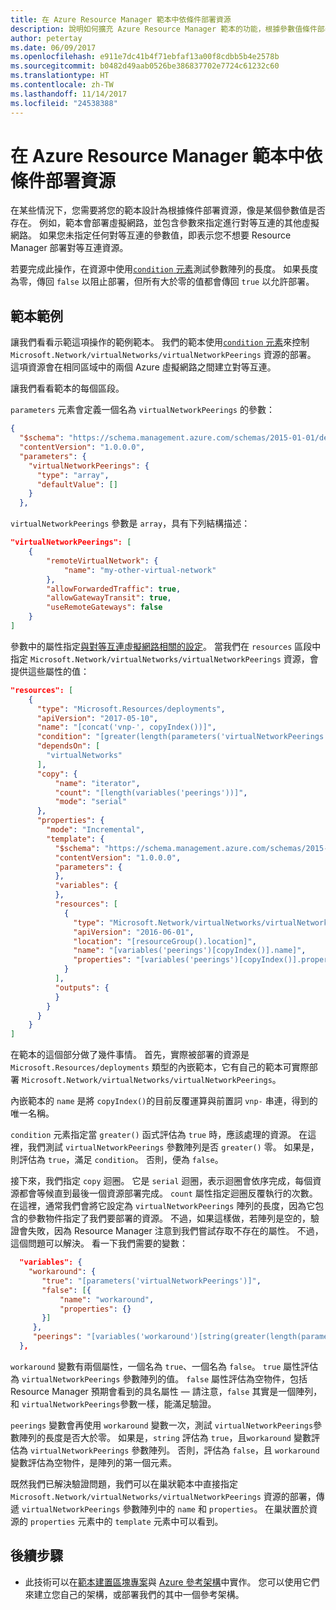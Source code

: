 ```yaml
---
title: 在 Azure Resource Manager 範本中依條件部署資源
description: 說明如何擴充 Azure Resource Manager 範本的功能，根據參數值條件部署資源
author: petertay
ms.date: 06/09/2017
ms.openlocfilehash: e911e7dc41b4f71ebfaf13a00f8cdbb5b4e2578b
ms.sourcegitcommit: b0482d49aab0526be386837702e7724c61232c60
ms.translationtype: HT
ms.contentlocale: zh-TW
ms.lasthandoff: 11/14/2017
ms.locfileid: "24538388"
---
```

# <a name="conditionally-deploy-a-resource-in-an-azure-resource-manager-template"></a>在 Azure Resource Manager 範本中依條件部署資源

在某些情況下，您需要將您的範本設計為根據條件部署資源，像是某個參數值是否存在。 例如，範本會部署虛擬網路，並包含參數來指定進行對等互連的其他虛擬網路。 如果您未指定任何對等互連的參數值，即表示您不想要 Resource Manager 部署對等互連資源。

若要完成此操作，在資源中使用[`condition` 元素][azure-resource-manager-condition]測試參數陣列的長度。 如果長度為零，傳回 `false` 以阻止部署，但所有大於零的值都會傳回 `true` 以允許部署。

## <a name="example-template"></a>範本範例

讓我們看看示範這項操作的範例範本。 我們的範本使用[`condition` 元素][azure-resource-manager-condition]來控制 `Microsoft.Network/virtualNetworks/virtualNetworkPeerings` 資源的部署。 這項資源會在相同區域中的兩個 Azure 虛擬網路之間建立對等互連。

讓我們看看範本的每個區段。

`parameters` 元素會定義一個名為 `virtualNetworkPeerings` 的參數： 

```json
{
  "$schema": "https://schema.management.azure.com/schemas/2015-01-01/deploymentTemplate.json#",
  "contentVersion": "1.0.0.0",
  "parameters": {
    "virtualNetworkPeerings": {
      "type": "array",
      "defaultValue": []
    }
  },
```
`virtualNetworkPeerings` 參數是 `array`，具有下列結構描述：

```json
"virtualNetworkPeerings": [
    {
        "remoteVirtualNetwork": {
            "name": "my-other-virtual-network"
        },
        "allowForwardedTraffic": true,
        "allowGatewayTransit": true,
        "useRemoteGateways": false
    }
]
```

參數中的屬性指定[與對等互連虛擬網路相關的設定][vnet-peering-resource-schema]。 當我們在 `resources` 區段中指定 `Microsoft.Network/virtualNetworks/virtualNetworkPeerings` 資源，會提供這些屬性的值：

```json
"resources": [
    {
      "type": "Microsoft.Resources/deployments",
      "apiVersion": "2017-05-10",
      "name": "[concat('vnp-', copyIndex())]",
      "condition": "[greater(length(parameters('virtualNetworkPeerings')), 0)]",
      "dependsOn": [
        "virtualNetworks"
      ],
      "copy": {
          "name": "iterator",
          "count": "[length(variables('peerings'))]",
          "mode": "serial"
      },
      "properties": {
        "mode": "Incremental",
        "template": {
          "$schema": "https://schema.management.azure.com/schemas/2015-01-01/deploymentTemplate.json#",
          "contentVersion": "1.0.0.0",
          "parameters": {
          },
          "variables": {
          },
          "resources": [
            {
              "type": "Microsoft.Network/virtualNetworks/virtualNetworkPeerings",
              "apiVersion": "2016-06-01",
              "location": "[resourceGroup().location]",
              "name": "[variables('peerings')[copyIndex()].name]",
              "properties": "[variables('peerings')[copyIndex()].properties]"
            }
          ],
          "outputs": {
          }
        }
      }
    }
]
```
在範本的這個部分做了幾件事情。 首先，實際被部署的資源是 `Microsoft.Resources/deployments` 類型的內嵌範本，它有自己的範本可實際部署 `Microsoft.Network/virtualNetworks/virtualNetworkPeerings`。

內嵌範本的 `name` 是將 `copyIndex()`的目前反覆運算與前置詞 `vnp-` 串連，得到的唯一名稱。 

`condition` 元素指定當 `greater()` 函式評估為 `true` 時，應該處理的資源。 在這裡，我們測試 `virtualNetworkPeerings` 參數陣列是否 `greater()` 零。 如果是，則評估為 `true`，滿足 `condition`。 否則，便為 `false`。

接下來，我們指定 `copy` 迴圈。 它是 `serial` 迴圈，表示迴圈會依序完成，每個資源都會等候直到最後一個資源部署完成。 `count` 屬性指定迴圈反覆執行的次數。 在這裡，通常我們會將它設定為 `virtualNetworkPeerings` 陣列的長度，因為它包含的參數物件指定了我們要部署的資源。 不過，如果這樣做，若陣列是空的，驗證會失敗，因為 Resource Manager 注意到我們嘗試存取不存在的屬性。 不過，這個問題可以解決。 看一下我們需要的變數：

```json
  "variables": {
    "workaround": {
       "true": "[parameters('virtualNetworkPeerings')]",
       "false": [{
           "name": "workaround",
           "properties": {}
       }]
     },
     "peerings": "[variables('workaround')[string(greater(length(parameters('virtualNetworkPeerings')), 0))]]"
  },
```

`workaround` 變數有兩個屬性，一個名為 `true`、一個名為 `false`。 `true` 屬性評估為 `virtualNetworkPeerings` 參數陣列的值。 `false` 屬性評估為空物件，包括Resource Manager 預期會看到的具名屬性 &mdash; 請注意，`false` 其實是一個陣列，和 `virtualNetworkPeerings`參數一樣，能滿足驗證。 

`peerings` 變數會再使用 `workaround` 變數一次，測試 `virtualNetworkPeerings`參數陣列的長度是否大於零。 如果是，`string` 評估為 `true`，且`workaround` 變數評估為 `virtualNetworkPeerings` 參數陣列。 否則，評估為 `false`，且 `workaround` 變數評估為空物件，是陣列的第一個元素。

既然我們已解決驗證問題，我們可以在巢狀範本中直接指定 `Microsoft.Network/virtualNetworks/virtualNetworkPeerings` 資源的部署，傳遞 `virtualNetworkPeerings` 參數陣列中的 `name` 和 `properties`。 在巢狀置於資源的 `properties` 元素中的 `template` 元素中可以看到。

## <a name="next-steps"></a>後續步驟

* 此技術可以在[範本建置區塊專案](https://github.com/mspnp/template-building-blocks)與 [Azure 參考架構](/azure/architecture/reference-architectures/)中實作。 您可以使用它們來建立您自己的架構，或部署我們的其中一個參考架構。

<!-- links -->
[azure-resource-manager-condition]: /azure/azure-resource-manager/resource-group-authoring-templates#resources
[azure-resource-manager-variable]: /azure/azure-resource-manager/resource-group-authoring-templates#variables
[vnet-peering-resource-schema]: /azure/templates/microsoft.network/virtualnetworks/virtualnetworkpeerings
